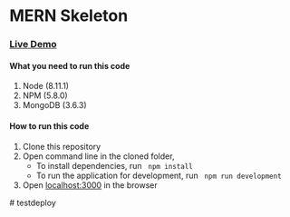 # MERN Skeleton

### [Live Demo](http://skeleton.mernbook.com/ "MERN Skeleton")

#### What you need to run this code
1. Node (8.11.1)
2. NPM (5.8.0)
3. MongoDB (3.6.3)

####  How to run this code
1. Clone this repository
2. Open command line in the cloned folder, 
   - To install dependencies, run ```  npm install  ```
   - To run the application for development, run ```  npm run development  ```
4. Open [localhost:3000](http://localhost:3000/) in the browser
 
#   t e s t d e p l o y  
 